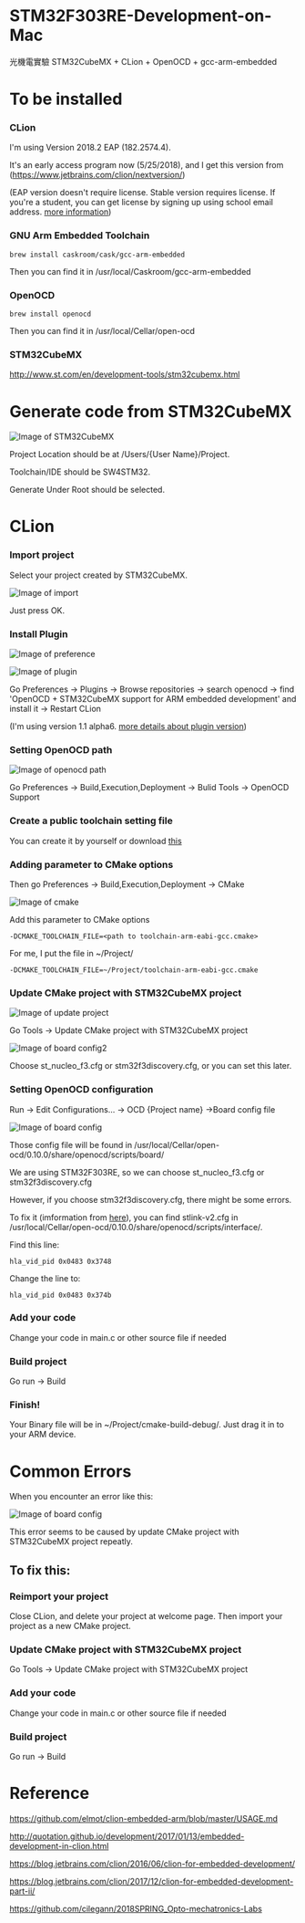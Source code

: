 # STM32F303RE-Development-on-Mac
光機電實驗
STM32CubeMX + CLion + OpenOCD + gcc-arm-embedded

# To be installed

### CLion 
I'm using Version 2018.2 EAP (182.2574.4). 

It's an early access program now (5/25/2018), and I get this version from (https://www.jetbrains.com/clion/nextversion/)

(EAP version doesn't require license. Stable version requires license. If you're a student, you can get license by signing up using school email address. [more information](https://www.jetbrains.com/student/))

### GNU Arm Embedded Toolchain 
    brew install caskroom/cask/gcc-arm-embedded
Then you can find it in /usr/local/Caskroom/gcc-arm-embedded
### OpenOCD
    brew install openocd
Then you can find it in /usr/local/Cellar/open-ocd
### STM32CubeMX
http://www.st.com/en/development-tools/stm32cubemx.html

# Generate code from STM32CubeMX

![Image of STM32CubeMX](https://github.com/b04505009/STM32F303RE-Development-on-Mac/blob/master/STM32CubeMX.png)

Project Location should be at /Users/{User Name}/Project.

Toolchain/IDE should be SW4STM32.

Generate Under Root should be selected.

# CLion 

### Import project
Select your project created by STM32CubeMX.

![Image of import](https://github.com/b04505009/STM32F303RE-Development-on-Mac/blob/master/CLion%20import.png)

Just press OK.

### Install Plugin 

![Image of preference](https://github.com/b04505009/STM32F303RE-Development-on-Mac/blob/master/CLion%20preference.png)

![Image of plugin](https://github.com/b04505009/STM32F303RE-Development-on-Mac/blob/master/CLion%20plugin.png)

Go Preferences -> Plugins -> Browse repositories -> search openocd -> find 'OpenOCD + STM32CubeMX support for ARM embedded development' and install it -> Restart CLion

(I'm using version 1.1 alpha6. [more details about plugin version](https://plugins.jetbrains.com/plugin/10115-openocd--stm32cubemx-support-for-arm-embedded-development))

### Setting OpenOCD path 

![Image of openocd path](https://github.com/b04505009/STM32F303RE-Development-on-Mac/blob/master/CLion%20openocd%20path.png)

Go Preferences -> Build,Execution,Deployment -> Bulid Tools -> OpenOCD Support

### Create a public toolchain setting file

You can create it by yourself or download [this](https://github.com/b04505009/STM32F303RE-Development-on-Mac/blob/master/toolchain-arm-eabi-gcc.cmake)

### Adding parameter to CMake options

Then go Preferences -> Build,Execution,Deployment -> CMake 

![Image of cmake](https://github.com/b04505009/STM32F303RE-Development-on-Mac/blob/master/CLion%20cmake.png)

Add this parameter to CMake options

    -DCMAKE_TOOLCHAIN_FILE=<path to toolchain-arm-eabi-gcc.cmake>
    
For me, I put the file in ~/Project/

    -DCMAKE_TOOLCHAIN_FILE=~/Project/toolchain-arm-eabi-gcc.cmake

### Update CMake project with STM32CubeMX project

![Image of update project](https://github.com/b04505009/STM32F303RE-Development-on-Mac/blob/master/CLion%20update%20project.png)

Go Tools -> Update CMake project with STM32CubeMX project

![Image of board config2](https://github.com/b04505009/STM32F303RE-Development-on-Mac/blob/master/CLion%20board%20config2.png)

Choose st_nucleo_f3.cfg or stm32f3discovery.cfg, or you can set this later.

### Setting OpenOCD configuration

Run -> Edit Configurations... -> OCD {Project name} ->Board config file 

![Image of board config](https://github.com/b04505009/STM32F303RE-Development-on-Mac/blob/master/CLion%20board%20config.png)

Those config file will be found in /usr/local/Cellar/open-ocd/0.10.0/share/openocd/scripts/board/

We are using STM32F303RE, so we can choose st_nucleo_f3.cfg or stm32f3discovery.cfg

However, if you choose stm32f3discovery.cfg, there might be some errors.

To fix it (imformation from [here](http://www.openstm32.org/forumthread562)), you can find stlink-v2.cfg in /usr/local/Cellar/open-ocd/0.10.0/share/openocd/scripts/interface/.

Find this line:

    hla_vid_pid 0x0483 0x3748
Change the line to:

    hla_vid_pid 0x0483 0x374b
    
### Add your code

Change your code in main.c or other source file if needed
    
### Build project

Go run -> Build 

### Finish! 

Your Binary file will be in ~/Project/cmake-build-debug/. Just drag it in to your ARM device.

# Common Errors

When you encounter an error like this:

![Image of board config](https://github.com/b04505009/STM32F303RE-Development-on-Mac/blob/master/CLion%20error.png)

This error seems to be caused by update CMake project with STM32CubeMX project repeatly.

## To fix this:

### Reimport your project

Close CLion, and delete your project at welcome page. Then import your project as a new CMake project. 

### Update CMake project with STM32CubeMX project

Go Tools -> Update CMake project with STM32CubeMX project

### Add your code

Change your code in main.c or other source file if needed

### Build project

Go run -> Build 

# Reference

https://github.com/elmot/clion-embedded-arm/blob/master/USAGE.md

http://quotation.github.io/development/2017/01/13/embedded-development-in-clion.html

https://blog.jetbrains.com/clion/2016/06/clion-for-embedded-development/

https://blog.jetbrains.com/clion/2017/12/clion-for-embedded-development-part-ii/

https://github.com/cilegann/2018SPRING_Opto-mechatronics-Labs


